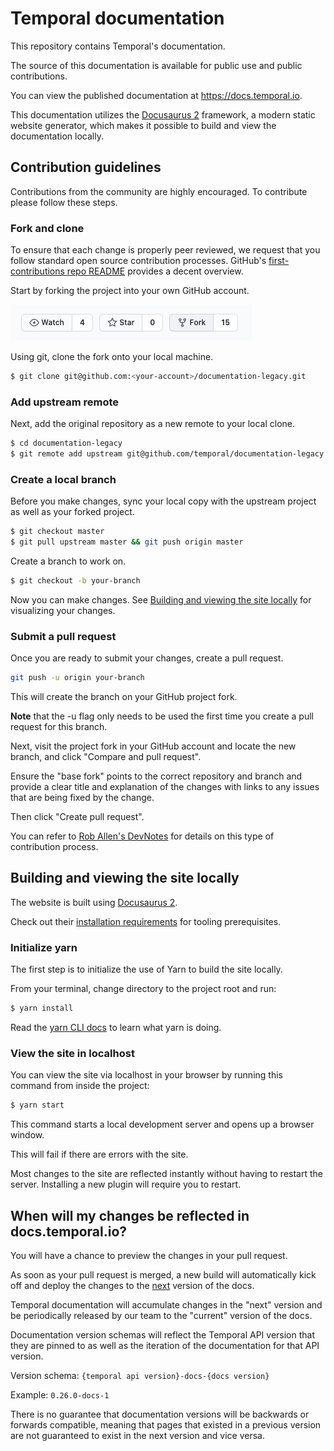 # Temporal documentation

This repository contains Temporal's documentation.

The source of this documentation is available for public use and public contributions.

You can view the published documentation at https://docs.temporal.io.

This documentation utilizes the [Docusaurus 2](https://v2.docusaurus.io/) framework, a modern static website generator, which makes it possible to build and view the documentation locally.

## Contribution guidelines

Contributions from the community are highly encouraged. To contribute please follow these steps.

### Fork and clone

To ensure that each change is properly peer reviewed, we request that you follow standard open source contribution processes. GitHub's [first-contributions repo README](https://github.com/firstcontributions/first-contributions) provides a decent overview.

Start by forking the project into your own GitHub account.

![Fork repository button](static/img/readme/forkrepo.png)

Using git, clone the fork onto your local machine.

```bash
$ git clone git@github.com:<your-account>/documentation-legacy.git
```

### Add upstream remote

Next, add the original repository as a new remote to your local clone.

```bash
$ cd documentation-legacy
$ git remote add upstream git@github.com/temporal/documentation-legacy.git
```

### Create a local branch

Before you make changes, sync your local copy with the upstream project as well as your forked project.

```bash
$ git checkout master
$ git pull upstream master && git push origin master
```

Create a branch to work on.

```bash
$ git checkout -b your-branch
```

Now you can make changes. See [Building and viewing the site locally](#building-and-viewing-the-site-locally) for visualizing your changes.

### Submit a pull request

Once you are ready to submit your changes, create a pull request.

```bash
git push -u origin your-branch
```

This will create the branch on your GitHub project fork.

**Note** that the -u flag only needs to be used the first time you create a pull request for this branch.

Next, visit the project fork in your GitHub account and locate the new branch, and click "Compare and pull request".

Ensure the "base fork" points to the correct repository and branch and provide a clear title and explanation of the changes with links to any issues that are being fixed by the change.

Then click "Create pull request".

You can refer to [Rob Allen's DevNotes](https://akrabat.com/the-beginners-guide-to-contributing-to-a-github-project/) for details on this type of contribution process.

## Building and viewing the site locally

The website is built using [Docusaurus 2](https://v2.docusaurus.io/).

Check out their [installation requirements](https://v2.docusaurus.io/docs/installation#requirements) for tooling prerequisites.

### Initialize yarn

The first step is to initialize the use of Yarn to build the site locally.

From your terminal, change directory to the project root and run:

```bash
$ yarn install
```

Read the [yarn CLI docs](https://classic.yarnpkg.com/en/docs/cli/) to learn what yarn is doing.

### View the site in localhost

You can view the site via localhost in your browser by running this command from inside the project:

```bash
$ yarn start
```

This command starts a local development server and opens up a browser window.

This will fail if there are errors with the site.

Most changes to the site are reflected instantly without having to restart the server. Installing a new plugin will require you to restart.

## When will my changes be reflected in docs.temporal.io?

You will have a chance to preview the changes in your pull request.

As soon as your pull request is merged, a new build will automatically kick off and deploy the changes to the [next](https://docs.temporal.io/docs/next/) version of the docs.

Temporal documentation will accumulate changes in the "next" version and be periodically released by our team to the "current" version of the docs.

Documentation version schemas will reflect the Temporal API version that they are pinned to as well as the iteration of the documentation for that API version.

Version schema: `{temporal api version}-docs-{docs version}`

Example: `0.26.0-docs-1`

There is no guarantee that documentation versions will be backwards or forwards compatible, meaning that pages that existed in a previous version are not guaranteed to exist in the next version and vice versa.
